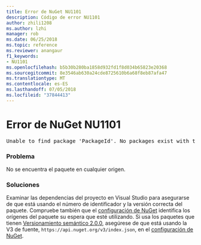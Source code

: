 ```yaml
---
title: Error de NuGet NU1101
description: Código de error NU1101
author: zhili1208
ms.author: lzhi
manager: rob
ms.date: 06/25/2018
ms.topic: reference
ms.reviewer: anangaur
f1_keywords:
- NU1101
ms.openlocfilehash: b5b30b280ba1858d932fd1f8d034b65823e20368
ms.sourcegitcommit: 8e3546ab630a24cde8725610b6a68f8eb87afa47
ms.translationtype: MT
ms.contentlocale: es-ES
ms.lasthandoff: 07/05/2018
ms.locfileid: "37844413"
---
```

# <a name="nuget-error-nu1101"></a>Error de NuGet NU1101

<pre>Unable to find package 'PackageId'. No packages exist with this id in source(s): 'sourceA', 'sourceB', 'sourceC'</pre>

### <a name="issue"></a>Problema
No se encuentra el paquete en cualquier origen.

### <a name="solution"></a>Soluciones
Examinar las dependencias del proyecto en Visual Studio para asegurarse de que está usando el número de identificador y la versión correcta del paquete. Compruebe también que el [configuración de NuGet](../../consume-packages/Configuring-NuGet-Behavior.md) identifica los orígenes del paquete su espera que esté utilizando. Si usa los paquetes que tienen [Versionamiento semántico 2.0.0](../../reference/package-versioning.md#semantic-versioning-200), asegúrese de que está usando la V3 de fuente, `https://api.nuget.org/v3/index.json`, en el [configuración de NuGet](../../consume-packages/Configuring-NuGet-Behavior.md).